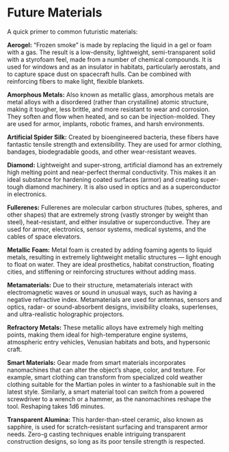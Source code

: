 # Future Materials

A quick primer to common futuristic materials:

<sort>

**Aerogel:** “Frozen smoke” is made by replacing the liquid in a gel or foam with a gas. The result is a low-density, lightweight, semi-transparent solid with a styrofoam feel, made from a number of chemical compounds. It is used for windows and as an insulator in habitats, particularly aerostats, and to capture space dust on spacecraft hulls. Can be combined with reinforcing fibers to make light, flexible blankets.

**Amorphous Metals:** Also known as metallic glass, amorphous metals are metal alloys with a disordered (rather than crystalline) atomic structure, making it tougher, less brittle, and more resistant to wear and corrosion. They soften and flow when heated, and so can be injection-molded. They are used for armor, implants, robotic frames, and harsh environments.

**Artificial Spider Silk:** Created by bioengineered bacteria, these fibers have fantastic tensile strength and extensibility. They are used for armor clothing, bandages, biodegradable goods, and other wear-resistant weaves.

**Diamond:** Lightweight and super-strong, artificial diamond has an extremely high melting point and near-perfect thermal conductivity. This makes it an ideal substance for hardening coated surfaces (armor) and creating super-tough diamond machinery. It is also used in optics and as a superconductor in electronics.

**Fullerenes:** Fullerenes are molecular carbon structures (tubes, spheres, and other shapes) that are extremely strong (vastly stronger by weight than steel), heat-resistant, and either insulative or superconductive. They are used for armor, electronics, sensor systems, medical systems, and the cables of space elevators.

**Metallic Foam:** Metal foam is created by adding foaming agents to liquid metals, resulting in extremely lightweight metallic structures — light enough to float on water. They are ideal prosthetics, habitat construction, floating cities, and stiffening or reinforcing structures without adding mass.

**Metamaterials:** Due to their structure, metamaterials interact with electromagnetic waves or sound in unusual ways, such as having a negative refractive index. Metamaterials are used for antennas, sensors and optics, radar- or sound-absorbent designs, invisibility cloaks, superlenses, and ultra-realistic holographic projectors.

**Refractory Metals:** These metallic alloys have extremely high melting points, making them ideal for high-temperature engine systems, atmospheric entry vehicles, Venusian habitats and bots, and hypersonic craft.

**Smart Materials:** Gear made from smart materials incorporates nanomachines that can alter the object’s shape, color, and texture. For example, smart clothing can transform from specialized cold weather clothing suitable for the Martian poles in winter to a fashionable suit in the latest style. Similarly, a smart material tool can switch from a powered screwdriver to a wrench or a hammer, as the nanomachines reshape the tool. Reshaping takes 1d6 minutes.

**Transparent Alumina:** This harder-than-steel ceramic, also known as sapphire, is used for scratch-resistant surfacing and transparent armor needs. Zero-g casting techniques enable intriguing transparent construction designs, so long as its poor tensile strength is respected.

</sort>

